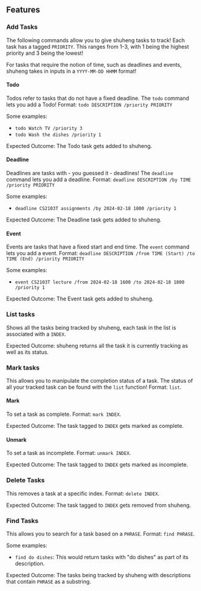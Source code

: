 ## Features

### Add Tasks

The following commands allow you to give shuheng tasks to track!
Each task has a tagged `PRIORITY`. This ranges from 1-3, with 1
being the highest priority and 3 being the lowest!

For tasks that require the notion of time, such as deadlines and events, shuheng takes in inputs
in a `YYYY-MM-DD HHMM` format!

#### Todo

Todos refer to tasks that do not have a fixed deadline. The `todo` command lets you add a Todo!
Format: `todo DESCRIPTION /priority PRIORITY`

Some examples:

- `todo Watch TV /priority 3`
- `todo Wash the dishes /priority 1`

Expected Outcome: The Todo task gets added to shuheng.

#### Deadline

Deadlines are tasks with - you guessed it - deadlines! The `deadline` command lets you add a
deadline. Format: `deadline DESCRIPTION /by TIME /priority PRIORITY`

Some examples:

- `deadline CS2103T assignments /by 2024-02-18 1800 /priority 1`

Expected Outcome: The Deadline task gets added to shuheng.

#### Event

Events are tasks that have a fixed start and end time. The `event` command lets you add a event.
Format: `deadline DESCRIPTION /from TIME (Start) /to TIME (End) /priority PRIORITY`

Some examples:

- `event CS2103T lecture /from 2024-02-18 1600 /to 2024-02-18 1800 /priority 1`
  
Expected Outcome: The Event task gets added to shuheng.

### List tasks

Shows all the tasks being tracked by shuheng, each task in the list is associated with a `INDEX`.

Expected Outcome: shuheng returns all the task it is currently tracking as well as its status.

### Mark tasks

This allows you to manipulate the completion status of a task. The status of all your tracked task can be
found with the `list` function! Format: `list`.

#### Mark

To set a task as complete. Format: `mark INDEX`.

Expected Outcome: The task tagged to `INDEX` gets marked as complete.

#### Unmark

To set a task as incomplete. Format: `unmark INDEX`.

Expected Outcome: The task tagged to `INDEX` gets marked as incomplete.

### Delete Tasks

This removes a task at a specific index. Format: `delete INDEX`.

Expected Outcome: The task tagged to `INDEX` gets removed from shuheng.

### Find Tasks

This allows you to search for a task based on a `PHRASE`. Format: `find PHRASE`.

Some examples:

- `find do dishes`: This would return tasks with "do dishes" as part of its description.

Expected Outcome: The tasks being tracked by shuheng with
descriptions that contain `PHRASE` as a substring.
